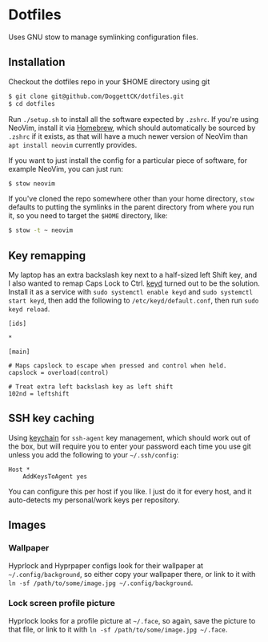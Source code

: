 # Dotfiles

Uses GNU stow to manage symlinking configuration files.

## Installation

Checkout the dotfiles repo in your $HOME directory using git

```bash
$ git clone git@github.com/DoggettCK/dotfiles.git
$ cd dotfiles
```

Run `./setup.sh` to install all the software expected by `.zshrc`. If you're
using NeoVim, install it via [Homebrew](https://brew.sh/), which should
automatically be sourced by `.zshrc` if it exists, as that will have a much
newer version of NeoVim than `apt install neovim` currently provides.

If you want to just install the config for a particular piece of software, for
example NeoVim, you can just run:

```bash
$ stow neovim
```

If you've cloned the repo somewhere other than your home directory, `stow`
defaults to putting the symlinks in the parent directory from where you run it,
so you need to target the `$HOME` directory, like:

```bash
$ stow -t ~ neovim
```

## Key remapping

My laptop has an extra backslash key next to a half-sized left Shift
key, and I also wanted to remap Caps Lock to Ctrl.
[keyd](https://github.com/rvaiya/keyd/) turned out to be the
solution. Install it as a service with `sudo systemctl enable keyd`
and `sudo systemctl start keyd`, then add the following to
`/etc/keyd/default.conf`, then run `sudo keyd reload`.

```
[ids]

*

[main]

# Maps capslock to escape when pressed and control when held.
capslock = overload(control)

# Treat extra left backslash key as left shift
102nd = leftshift
```

## SSH key caching

Using [keychain](TODO) for `ssh-agent` key management, which should work out of the box, but will require you to enter your password each time you use git unless you add the following to your `~/.ssh/config`:

```
Host *
    AddKeysToAgent yes
```

You can configure this per host if you like. I just do it for every host, and it auto-detects my personal/work keys per repository.

## Images

### Wallpaper

Hyprlock and Hyprpaper configs look for their wallpaper at
`~/.config/background`, so either copy your wallpaper there, or link to it with
`ln -sf /path/to/some/image.jpg ~/.config/background`.

### Lock screen profile picture

Hyprlock looks for a profile picture at `~/.face`, so again, save the picture
to that file, or link to it with `ln -sf /path/to/some/image.jpg ~/.face`.
